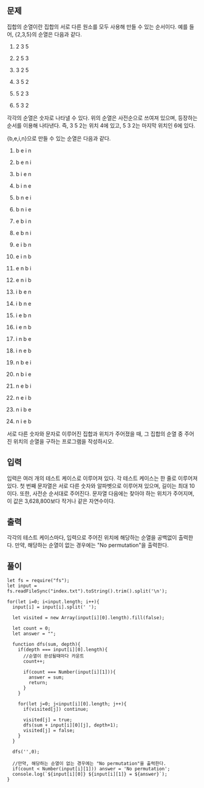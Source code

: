 ## 문제

집합의 순열이란 집합의 서로 다른 원소를 모두 사용해 만들 수 있는 순서이다. 예를 들어, {2,3,5}의 순열은 다음과 같다.

1. 2 3 5

2. 2 5 3

3. 3 2 5

4. 3 5 2

5. 5 2 3

6. 5 3 2

각각의 순열은 숫자로 나타낼 수 있다. 위의 순열은 사전순으로 쓰여져 있으며, 등장하는 순서를 이용해 나타낸다. 즉, 3 5 2는 위치 4에 있고, 5 3 2는 마지막 위치인 6에 있다.

{b,e,i,n}으로 만들 수 있는 순열은 다음과 같다.

1. b e i n

2. b e n i

3. b i e n

4. b i n e

5. b n e i

6. b n i e

7. e b i n

8. e b n i

9. e i b n

10. e i n b

11. e n b i

12. e n i b

13. i b e n

14. i b n e

15. i e b n

16. i e n b

17. i n b e

18. i n e b

19. n b e i

20. n b i e

21. n e b i

22. n e i b

23. n i b e

24. n i e b

서로 다른 숫자와 문자로 이루어진 집합과 위치가 주어졌을 때, 그 집합의 순열 중 주어진 위치의 순열을 구하는 프로그램을 작성하시오.

## 입력

입력은 여러 개의 테스트 케이스로 이루어져 있다. 각 테스트 케이스는 한 줄로 이루어져 있다. 첫 번째 문자열은 서로 다른 숫자와 알파벳으로 이루어져 있으며, 길이는 최대 10이다. 또한, 사전순 순서대로 주어진다. 문자열 다음에는 찾아야 하는 위치가 주어지며, 이 값은 3,628,800보다 작거나 같은 자연수이다.

## 출력

각각의 테스트 케이스마다, 입력으로 주어진 위치에 해당하는 순열을 공백없이 출력한다. 만약, 해당하는 순열이 없는 경우에는 "No permutation"을 출력한다.

## 풀이

```
let fs = require("fs");
let input = fs.readFileSync("index.txt").toString().trim().split('\n');

for(let i=0; i<input.length; i++){
  input[i] = input[i].split(' ');

  let visited = new Array(input[i][0].length).fill(false);

  let count = 0;
  let answer = "";

  function dfs(sum, depth){
    if(depth === input[i][0].length){
      //순열이 완성될때마다 카운트
      count++;

      if(count === Number(input[i][1])){
        answer = sum;
        return;
      }
    }

    for(let j=0; j<input[i][0].length; j++){
      if(visited[j]) continue;

      visited[j] = true;
      dfs(sum + input[i][0][j], depth+1);
      visited[j] = false;
    }
  }

  dfs('',0);

  //만약, 해당하는 순열이 없는 경우에는 "No permutation"을 출력한다.
  if(count < Number(input[i][1])) answer = 'No permutation';
  console.log(`${input[i][0]} ${input[i][1]} = ${answer}`);
}
```
